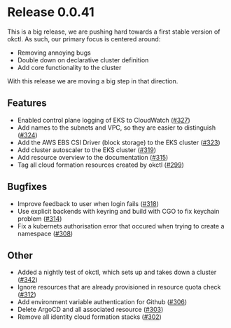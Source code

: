 # Release 0.0.41

This is a big release, we are pushing hard towards a first stable version of okctl. As such, our primary focus is centered around:

- Removing annoying bugs
- Double down on declarative cluster definition
- Add core functionality to the cluster

With this release we are moving a big step in that direction.

## Features
- Enabled control plane logging of EKS to CloudWatch ([#327](https://github.com/oslokommune/okctl/issues/327))
- Add names to the subnets and VPC, so they are easier to distinguish ([#324](https://github.com/oslokommune/okctl/issues/324))
- Add the AWS EBS CSI Driver (block storage) to the EKS cluster ([#323](https://github.com/oslokommune/okctl/issues/323))
- Add cluster autoscaler to the EKS cluster ([#319](https://github.com/oslokommune/okctl/issues/319))
- Add resource overview to the documentation ([#315](https://github.com/oslokommune/okctl/issues/315))
- Tag all cloud formation resources created by okctl ([#299](https://github.com/oslokommune/okctl/issues/299))

## Bugfixes

- Improve feedback to user when login fails ([#318](https://github.com/oslokommune/okctl/issues/318))
- Use explicit backends with keyring and build with CGO to fix keychain problem ([#314](https://github.com/oslokommune/okctl/issues/314))
- Fix a kubernets authorisation error that occured when trying to create a namespace ([#308](https://github.com/oslokommune/okctl/issues/308))

## Other

- Added a nightly test of okctl, which sets up and takes down a cluster ([#342](https://github.com/oslokommune/okctl/issues/342))
- Ignore resources that are already provisioned in resource quota check ([#312](https://github.com/oslokommune/okctl/issues/312))
- Add environment variable authentication for Github ([#306](https://github.com/oslokommune/okctl/issues/306))
- Delete ArgoCD and all associated resource ([#303](https://github.com/oslokommune/okctl/issues/303))
- Remove all identity cloud formation stacks ([#302](https://github.com/oslokommune/okctl/issues/302))


